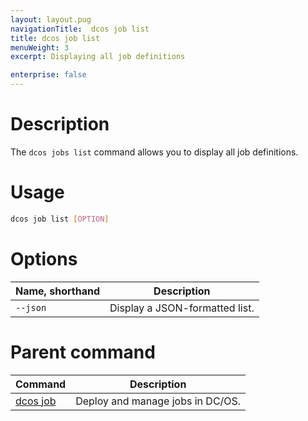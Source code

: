 ```yaml
---
layout: layout.pug
navigationTitle:  dcos job list
title: dcos job list
menuWeight: 3
excerpt: Displaying all job definitions

enterprise: false
---
```



# Description
The `dcos jobs list` command allows you to display all job definitions.

# Usage

```bash
dcos job list [OPTION]
```

# Options

| Name, shorthand |  Description |
|---------|-------------|
| `--json`   |   Display a JSON-formatted list. |

# Parent command

| Command | Description |
|---------|-------------|
| [dcos job](/dcos/1.11/cli/command-reference/dcos-job/) |  Deploy and manage jobs in DC/OS. |
